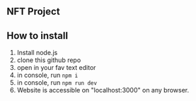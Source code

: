 ## NFT Project 

## How to install
  1. Install node.js
  2. clone this github repo
  3. open in your fav text editor
  4. in console, run
  `npm i`
  5. in console, run 
  `npm run dev`
  6. Website is accessible on "localhost:3000" on any browser.

